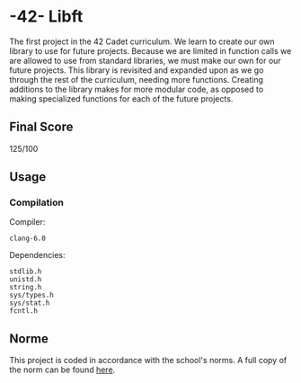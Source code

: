 # -42- Libft

The first project in the 42 Cadet curriculum. We learn to create our own library to use for future projects. Because we are limited in function calls we are allowed to use from standard libraries, we must make our own for our future projects. This library is revisited and expanded upon as we go through the rest of the curriculum, needing more functions. Creating additions to the library makes for more modular code, as opposed to making specialized functions for each of the future projects.

## Final Score

125/100

## Usage

### Compilation

Compiler:

```
clang-6.0
```

Dependencies:

```
stdlib.h
unistd.h
string.h
sys/types.h
sys/stat.h
fcntl.h
```

## Norme

This project is coded in accordance with the school's norms. A full copy of the norm can be found [here](https://github.com/MagicHatJo/-42-Norm/blob/master/norme.en.pdf).
